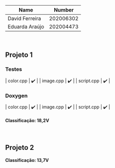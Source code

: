 | Name                | Number    |
| ---                 | ---       |
| David Ferreira      | 202006302 |
| Eduarda Araújo      | 202004473 |

&nbsp;

## Projeto 1

### Testes

| color.cpp  | ✔️ |
| image.cpp  | ✔️ |
| script.cpp | ✔️ |

### Doxygen

| color.cpp  | ✔️ |
| image.cpp  | ✔️ |
| script.cpp | ✔️ |

#### Classificação: 18,2V

&nbsp;

## Projeto 2

#### Classificação: 13,7V
